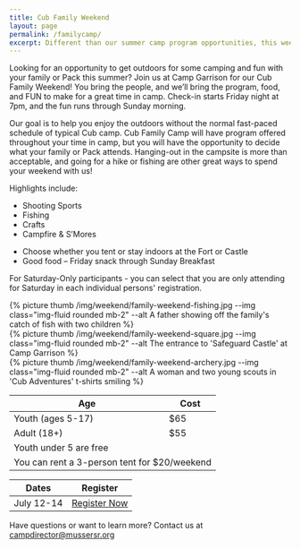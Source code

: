 ```yaml
---
title: Cub Family Weekend
layout: page
permalink: /familycamp/
excerpt: Different than our summer camp program opportunities, this weekend is designed with your family in mind.
---
```


Looking for an opportunity to get outdoors for some camping and fun with your family or Pack this summer? Join us at Camp Garrison for our Cub Family Weekend! You bring the people, and we’ll bring the program, food, and FUN to make for a great time in camp. Check-in starts Friday night at 7pm, and the fun runs through Sunday morning.

Our goal is to help you enjoy the outdoors without the normal fast-paced schedule of typical Cub camp. Cub Family Camp will have program offered throughout your time in camp, but you will have the opportunity to decide what your family or Pack attends. Hanging-out in the campsite is more than acceptable, and going for a hike or fishing are other great ways to spend your weekend with us!

Highlights include:

<div class="row"> 
  <div class="col">
    <ul>
      <li>Shooting Sports</li>
      <li>Fishing</li>
      <li>Crafts</li>
      <li>Campfire & S’Mores</li>
    </ul>
  </div>
  <div class="col">
    <ul>
      <li>Choose whether you tent or stay indoors at the Fort or Castle</li>
      <li>Good food – Friday snack through Sunday Breakfast</li>
    </ul>
  </div>
</div>

For Saturday-Only participants - you can select that you are only attending for Saturday in each individual persons' registration. 

<div class="row"> 
  <div class="col">
  {% picture thumb /img/weekend/family-weekend-fishing.jpg --img class="img-fluid rounded mb-2" --alt A father showing off the family's catch of fish with two children %}
  </div>
  <div class="col">
  {% picture thumb /img/weekend/family-weekend-square.jpg --img class="img-fluid rounded mb-2" --alt The entrance to 'Safeguard Castle' at Camp Garrison %}
  </div>
  <div class="col">
  {% picture thumb /img/weekend/family-weekend-archery.jpg --img class="img-fluid rounded mb-2" --alt A woman and two young scouts in 'Cub Adventures' t-shirts smiling %}
  </div>
</div>

<div class="row"> 
  <div class="col">
    <table class="table table-striped my-3 text-center">
      <thead class="text-center">
        <tr>
          <th scope="col">Age</th>
          <th scope="col">Cost</th>
        </tr>
      </thead>
      <tbody>
          <tr>
            <td>Youth (ages 5-17)</td>
            <td>$65</td>
          </tr>
          <tr>
            <td>Adult (18+)</td>
            <td>$55</td>
          </tr>
          <tr>
            <td colspan="2">Youth under 5 are free</td>
          </tr>
          <tr>
            <td colspan="2">You can rent a 3-person tent for $20/weekend</td>
          </tr>
      </tbody>
    </table>
  </div> 
  <div class="col">
    <table class="table table-striped my-3 text-center">
      <thead>
        <tr>
          <th scope="col">Dates</th>
          <th scope="col">Register</th>
        </tr>
      </thead>
      <tbody>
          <tr>
            <td>July 12-14</td>
            <td><a class="btn btn-primary btn-block" href="https://scoutingevent.com/525-81728">Register Now</a></td>
          </tr>
      </tbody>
    </table>
    <!-- <div class="text-center">
      <a class="btn btn-primary btn-lg" target="_blank" href="/files/weekend_details/CubFamilyCamp-Flier.pdf">Cub Family Camp Flier</a>
    </div> -->
  </div>
</div>

<p class="text-center">Have questions or want to learn more? Contact us at <a href="mailto:campdirector@mussersr.org">campdirector@mussersr.org</a></p>
